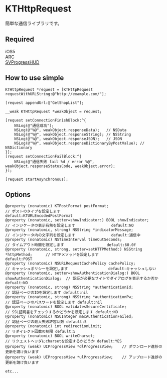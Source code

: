 KTHttpRequest
=============

簡単な通信ライブラリです。

Required
-----------------
iOS5  
ARC  
[SVProgressHUD](https://github.com/samvermette/SVProgressHUD "SVProgressHUD")  

How to use simple
-----------------

    KTHttpRequest *request = [KTHttpRequest requestWithURLString:@"http://example.com/"];
    
    [request appendUrl:@"GetShopList"];
	
    __weak KTHttpRequest *weakObject = request;
	
  	[request setConnectionFinishBlock:^{
  		NSLog(@"通信成功");
  		NSLog(@"%@", weakObject.responseData);	 // NSData
  		NSLog(@"%@", weakObject.responseString); // NSString
  		NSLog(@"%@", weakObject.responseJSON);	 // JSON
  		NSLog(@"%@", weakObject.responseDictionaryByPostValue);	// NSDictionary
  	}];
  	[request setConnectionFailBlock:^{
  		NSLog(@"通信失敗 fail %d / error %@", weakObject.responseStatusCode, weakObject.error);
  	}];
  	
  	[request startAsynchronous];
	

Options
---------------
    
    @property (nonatomic) KTPostFormat postFormat;									// ポストのタイプを設定します					default:KTURLEncodedPostFormat
    @property (nonatomic, setter=showIndicator:) BOOL showIndicator;				// インジケータの表示有無を設定します				default:NO
    @property (nonatomic, strong) NSString *indicatorMessage;						// インジケータ内の文字列を設定します				default:通信中
    @property (nonatomic) NSTimeInterval timeOutSeconds;							// タイムアウト時間を設定します					default:60.0f
    @property (nonatomic, strong, setter=setHTTPMethod:) NSString *httpMethod;		// HTTPメソッドを設定します						default:POST
    @property (nonatomic) NSURLRequestCachePolicy cachePolicy;						// キャッシュポリシーを設定します					default:キャッシュしない
    @property (nonatomic, setter=showAuthenticationDialog:) BOOL showAuthenticationDialog;	// 認証が必要なサイトでダイアログを表示するか否か	defualt:NO
    @property (nonatomic, strong) NSString *authenticationId;						// 認証ページのIDを設定します default:nil
    @property (nonatomic, strong) NSString *authenticationPw;						// 認証ページのパスワードを設定します default:nil
    @property (nonatomic) BOOL validatesSecureCertificate;							// SSL証明書をチェックするかどうかを設定します default:NO
    @property (nonatomic) NSUInteger maxAuthenticationFailed;						// 認証ページの最大失敗許容回数 default:5
    @property (nonatomic) int redirectionLimit;										// リダイレクト回数の制限 default:5
    @property (nonatomic) BOOL writeCharset;										// リクエストヘッダにcharsetを設定するかどうか default:YES
    @property (weak) UIProgressView *dlProgressView;	// ダウンロード進捗の更新を請け負います
    @property (weak) UIProgressView *ulProgressView;	// アップロード進捗の更新を請け負います
    
    etc...

